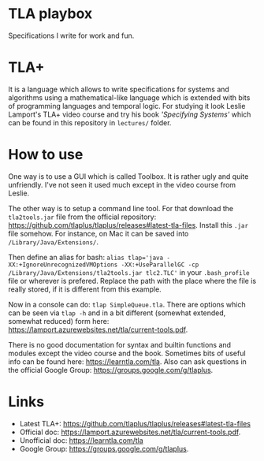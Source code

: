 # TLA playbox
Specifications I write for work and fun.

# TLA+
It is a language which allows to write specifications for systems and algorithms using a mathematical-like language which is extended with bits of programming languages and temporal logic.
For studying it look Leslie Lamport's TLA+ video course and try his book *'Specifying Systems'* which can be found in this repository in `lectures/` folder.

# How to use

One way is to use a GUI which is called Toolbox. It is rather ugly and quite unfriendly. I've not seen it used much except in the video course from Leslie.

The other way is to setup a command line tool. For that download the `tla2tools.jar` file from the official repository: https://github.com/tlaplus/tlaplus/releases#latest-tla-files. Install this `.jar` file somehow. For instance, on Mac it can be saved into `/Library/Java/Extensions/`.

Then define an alias for bash: `alias tlap='java -XX:+IgnoreUnrecognizedVMOptions -XX:+UseParallelGC -cp /Library/Java/Extensions/tla2tools.jar tlc2.TLC'` in your `.bash_profile` file or wherever is prefered. Replace the path with the place where the file is really stored, if it is different from this example.

Now in a console can do: `tlap SimpleQueue.tla`. There are options which can be seen via `tlap -h` and in a bit different (somewhat extended, somewhat reduced) form here: https://lamport.azurewebsites.net/tla/current-tools.pdf.

There is no good documentation for syntax and builtin functions and modules except the video course and the book. Sometimes bits of useful info can be found here: https://learntla.com/tla. Also can ask questions in the official Google Group: https://groups.google.com/g/tlaplus.

# Links

* Latest TLA+: https://github.com/tlaplus/tlaplus/releases#latest-tla-files
* Official doc: https://lamport.azurewebsites.net/tla/current-tools.pdf.
* Unofficial doc: https://learntla.com/tla
* Google Group: https://groups.google.com/g/tlaplus.
